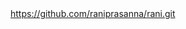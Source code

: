 <html>
  <head>
  </head>
  <body>
 <a href="https://github.com/raniprasanna/rani.git">https://github.com/raniprasanna/rani.git
  </a>
  </body>
  </html>
